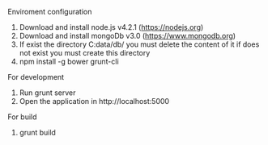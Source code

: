 Enviroment configuration

1. Download and install node.js v4.2.1 (https://nodejs.org)
2. Download and install mongoDb v3.0 (https://www.mongodb.org)
3. If exist the directory C:data/db/ you must delete the content of it if does not exist you must create this directory
4. npm install -g bower grunt-cli


For development
1. Run grunt server
2. Open the application in http://localhost:5000

For build
1. grunt build

